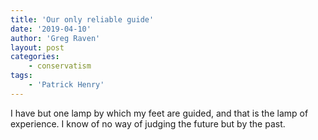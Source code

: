 ```yaml
---
title: 'Our only reliable guide'
date: '2019-04-10'
author: 'Greg Raven'
layout: post
categories:
    - conservatism
tags:
    - 'Patrick Henry'
---
```


I have but one lamp by which my feet are guided, and that is the lamp of experience. I know of no way of judging the future but by the past.